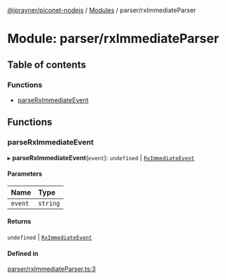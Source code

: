 [@jprayner/piconet-nodejs](../README.md) / [Modules](../modules.md) / parser/rxImmediateParser

# Module: parser/rxImmediateParser

## Table of contents

### Functions

- [parseRxImmediateEvent](parser_rxImmediateParser.md#parserximmediateevent)

## Functions

### parseRxImmediateEvent

▸ **parseRxImmediateEvent**(`event`): `undefined` \| [`RxImmediateEvent`](../classes/types_rxImmediateEvent.RxImmediateEvent.md)

#### Parameters

| Name | Type |
| :------ | :------ |
| `event` | `string` |

#### Returns

`undefined` \| [`RxImmediateEvent`](../classes/types_rxImmediateEvent.RxImmediateEvent.md)

#### Defined in

[parser/rxImmediateParser.ts:3](https://github.com/jprayner/piconet/blob/81026b7/driver/nodejs/src/parser/rxImmediateParser.ts#L3)

